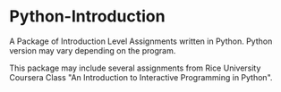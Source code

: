 # Python-Introduction

A Package of Introduction Level Assignments written in Python. 
Python version may vary depending on the program.

This package may include several assignments from Rice University Coursera Class "An Introduction to Interactive Programming in Python". 

